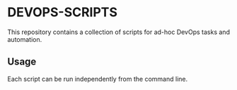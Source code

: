 # DEVOPS-SCRIPTS

This repository contains a collection of scripts for ad-hoc DevOps tasks and automation.

## Usage

Each script can be run independently from the command line.
